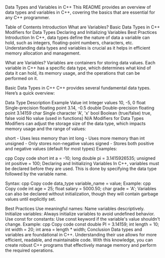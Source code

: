 Data Types and Variables in C++
This README provides an overview of data types and variables in C++, covering the basics that are essential for any C++ programmer.

Table of Contents
Introduction
What are Variables?
Basic Data Types in C++
Modifiers for Data Types
Declaring and Initializing Variables
Best Practices
Introduction
In C++, data types define the nature of data a variable can hold, such as integers, floating-point numbers, characters, etc. Understanding data types and variables is crucial as it helps in efficient memory allocation and management.

What are Variables?
Variables are containers for storing data values. Each variable in C++ has a specific data type, which determines what kind of data it can hold, its memory usage, and the operations that can be performed on it.

Basic Data Types in C++
C++ provides several fundamental data types. Here’s a quick overview:

Data Type	Description	Example Value
int	Integer values	10, -5, 0
float	Single-precision floating point	3.14, -0.5
double	Double-precision floating point	3.14159
char	Single character	'A', 'x'
bool	Boolean (true/false)	true, false
void	No value (used in functions)	N/A
Modifiers for Data Types
Modifiers can adjust the storage size of the data type, which impacts memory usage and the range of values:

short - Uses less memory than int
long - Uses more memory than int
unsigned - Only stores non-negative values
signed - Stores both positive and negative values (default for most types)
Examples:

cpp
Copy code
short int a = -10;
long double pi = 3.1415926535;
unsigned int positive = 100;
Declaring and Initializing Variables
In C++, variables must be declared before they are used. This is done by specifying the data type followed by the variable name.

Syntax:
cpp
Copy code
data_type variable_name = value;
Example:
cpp
Copy code
int age = 25;
float salary = 5000.50;
char grade = 'A';
Variables can also be declared without initialization, though they will contain garbage values until explicitly set.

Best Practices
Use meaningful names: Name variables descriptively.
Initialize variables: Always initialize variables to avoid undefined behavior.
Use const for constants: Use const keyword if the variable's value shouldn't change.
Example:
cpp
Copy code
const double PI = 3.14159;
int length = 10;
int width = 20;
int area = length * width;
Conclusion
Data types and variables are foundational in C++. Understanding their use allows for more efficient, readable, and maintainable code. With this knowledge, you can create robust C++ programs that effectively manage memory and perform the required operations.

